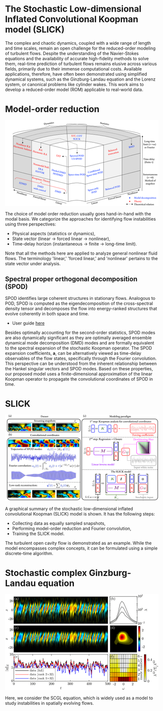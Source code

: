 # The Stochastic Low-dimensional Inflated Convolutional Koopman model (SLICK)

The complex and chaotic dynamics, coupled with a wide range of length and time scales, remain an open challenge for the reduced-order modeling of turbulent flows.
Despite the understanding of the Navier-Stokes equations and the availability of accurate high-fidelity methods to solve them, real-time prediction of turbulent flows remains elusive across various fields, primarily due to their immense computational costs.
Available applications, therefore, have often been demonstrated using simplified dynamical systems, such as the Ginzburg-Landau equation and the Lorenz system, or canonical problems like cylinder wakes. This work aims to develop a reduced-order model (ROM) applicable to real-world data.

# Model-order reduction

![Alt text](Modal_analysis_schematic.png)

The choice of model order reduction usually goes hand-in-hand with the modal basis.
We categorize the approaches for identifying flow instabilities using three perspectives:
* Physical aspects (statistics or dynamics),
* State vector (linear $\to$ forced linear $\to$ nonlinear),
* Time-delay horizon (instantaneous $\to$ finite $\to$ long-time limit).
  
Note that all the methods here are applied to analyze general nonlinear fluid flows. The terminology 'linear,' 'forced linear,' and 'nonlinear' pertains to the state vector under analysis.

## Spectral proper orthogonal decomposition (SPOD)
SPOD identifies large coherent structures in stationary flows. Analogous to POD, SPOD is computed as the eigendecomposition of the cross-spectral density tensor and decomposes the flow into energy-ranked structures that evolve coherently in both space and time. 

   * User guide [here](https://www.mathworks.com/matlabcentral/fileexchange/65683-spectral-proper-orthogonal-decomposition-spod)
 
Besides optimally accounting for the second-order statistics, SPOD modes are also dynamically significant as they are optimally averaged ensemble dynamical mode decomposition (DMD) modes and are formally equivalent to the spectral expansion of the stochastic Koopman operator. The SPOD expansion coefficients, $\mathbf{a}$, can be alternatively viewed as time-delay observables of the flow states, specifically through the Fourier convolution. This perspective can be understood from the inherent relationship between the Hankel singular vectors and SPOD modes. Based on these properties, our proposed model uses a finite-dimensional approximation of the linear Koopman operator to propagate the convolutional coordinates of SPOD in time.

# SLICK

![SLICK overview](Koopman_SPOD_schematic.png)


A graphical summary of the stochastic low-dimensional inflated convolutional Koopman (SLICK) model is shown. It has the following steps: 
* Collecting data as equally sampled snapshots,
* Performing model-order reduction and Fourier convolution,
* Training the SLICK model.

The turbulent open cavity flow is demonstrated as an example. 
While the model encompasses complex concepts, it can be formulated using a simple discrete-time algorithm.

# Stochastic complex Ginzburg-Landau equation

![SCGL overview](SCGL_nonlinear_correlated_full.png)

Here, we consider the SCGL equation, which is widely used as a model to study instabilities in spatially evolving flows.



